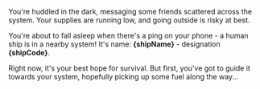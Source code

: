 You're huddled in the dark, messaging some friends scattered across the system. Your supplies are running low, and going outside is risky at best.

You're about to fall asleep when there's a ping on your phone - a human ship is in a nearby system! It's name: __{shipName}__ - designation __{shipCode}__.

Right now, it's your best hope for survival. But first, you've got to guide it towards your system, hopefully picking up some fuel along the way...
